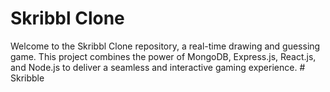 # Skribbl Clone

Welcome to the Skribbl Clone repository, a real-time drawing and guessing game. This project combines the power of MongoDB, Express.js, React.js, and Node.js to deliver a seamless and interactive gaming experience.
#   S k r i b b l e  
 